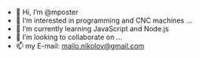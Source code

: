- 👋 Hi, I’m @mposter
- 👀 I’m interested in programming and CNC machines ...
- 🌱 I’m currently learning JavaScript and Node.js
- 💞️ I’m looking to collaborate on ...
- 📫 my E-mail: mailo.nikolov@gmail.com

<!---
mposter/mposter is a ✨ special ✨ repository because its `README.md` (this file) appears on your GitHub profile.
You can click the Preview link to take a look at your changes.
--->
